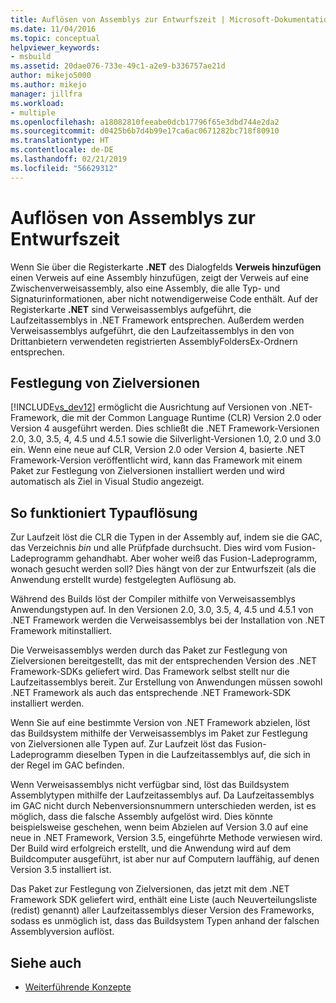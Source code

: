 ```yaml
---
title: Auflösen von Assemblys zur Entwurfszeit | Microsoft-Dokumentation
ms.date: 11/04/2016
ms.topic: conceptual
helpviewer_keywords:
- msbuild
ms.assetid: 20dae076-733e-49c1-a2e9-b336757ae21d
author: mikejo5000
ms.author: mikejo
manager: jillfra
ms.workload:
- multiple
ms.openlocfilehash: a18082810feeabe0dcb17796f65e3dbd744e2da2
ms.sourcegitcommit: d0425b6b7d4b99e17ca6ac0671282bc718f80910
ms.translationtype: HT
ms.contentlocale: de-DE
ms.lasthandoff: 02/21/2019
ms.locfileid: "56629312"
---
```

# <a name="resolve-assemblies-at-design-time"></a>Auflösen von Assemblys zur Entwurfszeit
Wenn Sie über die Registerkarte **.NET** des Dialogfelds **Verweis hinzufügen** einen Verweis auf eine Assembly hinzufügen, zeigt der Verweis auf eine Zwischenverweisassembly, also eine Assembly, die alle Typ- und Signaturinformationen, aber nicht notwendigerweise Code enthält. Auf der Registerkarte **.NET** sind Verweisassemblys aufgeführt, die Laufzeitassemblys in .NET Framework entsprechen. Außerdem werden Verweisassemblys aufgeführt, die den Laufzeitassemblys in den von Drittanbietern verwendeten registrierten AssemblyFoldersEx-Ordnern entsprechen.

## <a name="multi-targeting"></a>Festlegung von Zielversionen
 [!INCLUDE[vs_dev12](../extensibility/includes/vs_dev12_md.md)] ermöglicht die Ausrichtung auf Versionen von .NET-Framework, die mit der Common Language Runtime (CLR) Version 2.0 oder Version 4 ausgeführt werden. Dies schließt die .NET Framework-Versionen 2.0, 3.0, 3.5, 4, 4.5 und 4.5.1 sowie die Silverlight-Versionen 1.0, 2.0 und 3.0 ein. Wenn eine neue auf CLR, Version 2.0 oder Version 4, basierte .NET Framework-Version veröffentlicht wird, kann das Framework mit einem Paket zur Festlegung von Zielversionen installiert werden und wird automatisch als Ziel in Visual Studio angezeigt.

## <a name="how-type-resolution-works"></a>So funktioniert Typauflösung
 Zur Laufzeit löst die CLR die Typen in der Assembly auf, indem sie die GAC, das Verzeichnis *bin* und alle Prüfpfade durchsucht. Dies wird vom Fusion-Ladeprogramm gehandhabt. Aber woher weiß das Fusion-Ladeprogramm, wonach gesucht werden soll? Dies hängt von der zur Entwurfszeit (als die Anwendung erstellt wurde) festgelegten Auflösung ab.

 Während des Builds löst der Compiler mithilfe von Verweisassemblys Anwendungstypen auf. In den Versionen 2.0, 3.0, 3.5, 4, 4.5 und 4.5.1 von .NET Framework werden die Verweisassemblys bei der Installation von .NET Framework mitinstalliert.

 Die Verweisassemblys werden durch das Paket zur Festlegung von Zielversionen bereitgestellt, das mit der entsprechenden Version des .NET Framework-SDKs geliefert wird. Das Framework selbst stellt nur die Laufzeitassemblys bereit. Zur Erstellung von Anwendungen müssen sowohl .NET Framework als auch das entsprechende .NET Framework-SDK installiert werden.

 Wenn Sie auf eine bestimmte Version von .NET Framework abzielen, löst das Buildsystem mithilfe der Verweisassemblys im Paket zur Festlegung von Zielversionen alle Typen auf. Zur Laufzeit löst das Fusion-Ladeprogramm dieselben Typen in die Laufzeitassemblys auf, die sich in der Regel im GAC befinden.

 Wenn Verweisassemblys nicht verfügbar sind, löst das Buildsystem Assemblytypen mithilfe der Laufzeitassemblys auf. Da Laufzeitassemblys im GAC nicht durch Nebenversionsnummern unterschieden werden, ist es möglich, dass die falsche Assembly aufgelöst wird. Dies könnte beispielsweise geschehen, wenn beim Abzielen auf Version 3.0 auf eine neue in .NET Framework, Version 3.5, eingeführte Methode verwiesen wird. Der Build wird erfolgreich erstellt, und die Anwendung wird auf dem Buildcomputer ausgeführt, ist aber nur auf Computern lauffähig, auf denen Version 3.5 installiert ist.

 Das Paket zur Festlegung von Zielversionen, das jetzt mit dem .NET Framework SDK geliefert wird, enthält eine Liste (auch Neuverteilungsliste (redist) genannt) aller Laufzeitassemblys dieser Version des Frameworks, sodass es unmöglich ist, dass das Buildsystem Typen anhand der falschen Assemblyversion auflöst.

## <a name="see-also"></a>Siehe auch
- [Weiterführende Konzepte](../msbuild/msbuild-advanced-concepts.md)